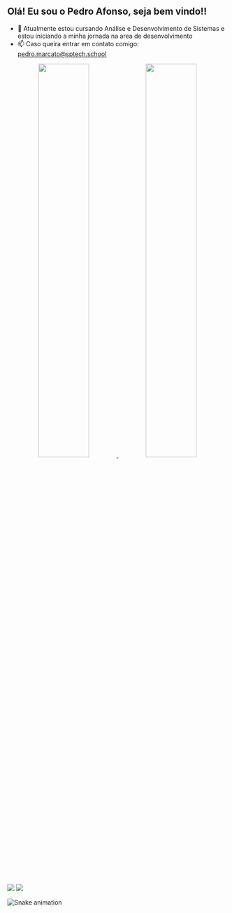 
## Olá! Eu sou o Pedro Afonso, seja bem vindo!!

- 🌱 Atualmente estou cursando Análise e Desenvolvimento de Sistemas e estou iniciando a minha jornada na area de desenvolvimento
- 📫 Caso queira entrar em contato comigo: pedro.marcato@sptech.school

<div align="center">
  <a href="https://github.com/PedroAfonso">
  <img width="48%" src="https://github-readme-stats.vercel.app/api?username=M4theusRibeiro&show_icons=true&theme=codeSTACKr&include_all_commits=true&count_private=true"/>
  <img width="48%" src="https://github-readme-stats.vercel.app/api/top-langs/?username=M4theusRibeiro&layout=compact&langs_count=7&theme=codeSTACKr"/>
</div>

  <!--
 <a href="" target="_blank"><img src="https://img.shields.io/badge/YouTube-FF0000?style=for-the-badge&logo=youtube&logoColor=white" target="_blank"></a>
  <a href="h" target="_blank"><img src="https://img.shields.io/badge/-Instagram-%23E4405F?style=for-the-badge&logo=instagram&logoColor=white" target="_blank"></a>
 	<a href="https://www.twitch.tv/m4th5" target="_blank"><img src="https://img.shields.io/badge/Twitch-9146FF?style=for-the-badge&logo=twitch&logoColor=white" target="_blank"></a>
-->

  <div> 
  <a href = "mailto:pedro.marcato@sptech.school"><img src="https://img.shields.io/badge/-Gmail-%23333?style=for-the-badge&logo=gmail&logoColor=white" target="_blank"></a>
  <a href="https://www.linkedin.com/in/PedroAfonso-/" target="_blank"><img src="https://img.shields.io/badge/-LinkedIn-%230077B5?style=for-the-badge&logo=linkedin&logoColor=white" target="_blank"></a> 
 
  ![Snake animation](https://github.com/pedroafonso2807//blob/output/github-contribution-grid-snake.svg)
 
</div>
